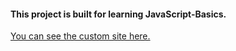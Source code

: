 #### This project is built for learning JavaScript-Basics.
<a href="https://vasvi-sood.github.io/JavaScript-Basics/" targer='/top'>You can see the custom site here.</a>
